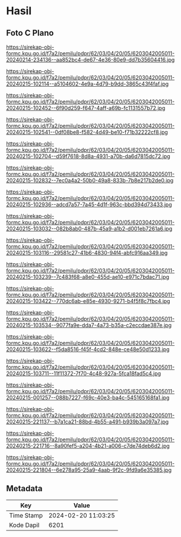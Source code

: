 # Hasil

## Foto C Plano

https://sirekap-obj-formc.kpu.go.id/f7a2/pemilu/pdpr/62/03/04/20/05/6203042005011-20240214-234136--aa852bc4-de67-4e36-80e9-dd7b35604416.jpg

https://sirekap-obj-formc.kpu.go.id/f7a2/pemilu/pdpr/62/03/04/20/05/6203042005011-20240215-102114--a5104602-4e9a-4d79-b9dd-3865c43f4faf.jpg

https://sirekap-obj-formc.kpu.go.id/f7a2/pemilu/pdpr/62/03/04/20/05/6203042005011-20240215-102452--6f90d259-f647-4aff-a69b-fc1131557b72.jpg

https://sirekap-obj-formc.kpu.go.id/f7a2/pemilu/pdpr/62/03/04/20/05/6203042005011-20240215-102541--0df08be8-f582-4d49-be10-f71b32222cf8.jpg

https://sirekap-obj-formc.kpu.go.id/f7a2/pemilu/pdpr/62/03/04/20/05/6203042005011-20240215-102704--d59f7618-8d8a-4931-a70b-da6d7815dc72.jpg

https://sirekap-obj-formc.kpu.go.id/f7a2/pemilu/pdpr/62/03/04/20/05/6203042005011-20240215-102832--7ec0a4a2-50b0-49a8-833b-7b8e217b2de0.jpg

https://sirekap-obj-formc.kpu.go.id/f7a2/pemilu/pdpr/62/03/04/20/05/6203042005011-20240215-102936--adcd7a57-7a45-4d1f-963c-bbd394d73433.jpg

https://sirekap-obj-formc.kpu.go.id/f7a2/pemilu/pdpr/62/03/04/20/05/6203042005011-20240215-103032--082b8ab0-487b-45a9-a1b2-d001eb7261a6.jpg

https://sirekap-obj-formc.kpu.go.id/f7a2/pemilu/pdpr/62/03/04/20/05/6203042005011-20240215-103116--29581c27-41b6-4830-94f4-abfc916aa349.jpg

https://sirekap-obj-formc.kpu.go.id/f7a2/pemilu/pdpr/62/03/04/20/05/6203042005011-20240215-103239--7c483f68-a8e0-455d-ae10-e971c7bdac71.jpg

https://sirekap-obj-formc.kpu.go.id/f7a2/pemilu/pdpr/62/03/04/20/05/6203042005011-20240215-103422--770dc6ab-e85e-4930-9271-b4f5f8c7fbc4.jpg

https://sirekap-obj-formc.kpu.go.id/f7a2/pemilu/pdpr/62/03/04/20/05/6203042005011-20240215-103534--9077fa9e-dda7-4a73-b35a-c2eccdae387e.jpg

https://sirekap-obj-formc.kpu.go.id/f7a2/pemilu/pdpr/62/03/04/20/05/6203042005011-20240215-103622--f5da8516-f45f-4cd2-848e-ce48e50d1233.jpg

https://sirekap-obj-formc.kpu.go.id/f7a2/pemilu/pdpr/62/03/04/20/05/6203042005011-20240215-103711--11f11372-7f70-4c48-927a-5fca18fad5c4.jpg

https://sirekap-obj-formc.kpu.go.id/f7a2/pemilu/pdpr/62/03/04/20/05/6203042005011-20240215-001257--088b7227-f69c-40e3-ba4c-545165168fa1.jpg

https://sirekap-obj-formc.kpu.go.id/f7a2/pemilu/pdpr/62/03/04/20/05/6203042005011-20240215-221137--b7a1ca21-88bd-4b55-a491-b939b3a097a7.jpg

https://sirekap-obj-formc.kpu.go.id/f7a2/pemilu/pdpr/62/03/04/20/05/6203042005011-20240215-221716--8a90fef5-a204-4b21-a006-c7de74deb6d2.jpg

https://sirekap-obj-formc.kpu.go.id/f7a2/pemilu/pdpr/62/03/04/20/05/6203042005011-20240215-221804--6e278a95-25a9-4aab-9f2c-9fd9a6e35385.jpg


## Metadata

| Key        | Value               |
| ---------- | ------------------- |
| Time Stamp | 2024-02-20 11:03:25 |
| Kode Dapil | 6201                |



